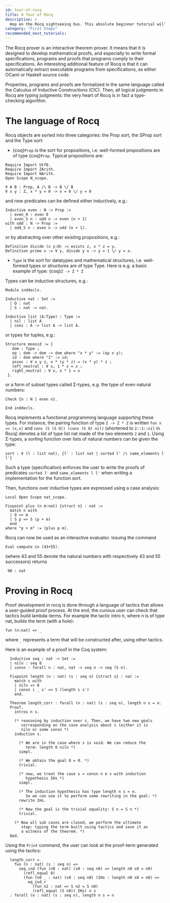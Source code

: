 ```yaml
---
id: tour-of-rocq
title: A Tour of Rocq
description: >
  Hop on the Rocq sightseeing bus. This absolute beginner tutorial will drive you through the marvels and wonders of the Rocq prover. 
category: "First Steps"
recommended_next_tutorials:
---
```



The Rocq prover is an interactive theorem prover. It means that it is designed to develop mathematical proofs, and especially to write formal specifications, programs and proofs that programs comply to their specifications. An interesting additional feature of Rocq is that it can automatically extract executable programs from specifications, as either OCaml or Haskell source code.

Properties, programs and proofs are formalized in the same language called the Calculus of Inductive Constructions (CIC). Then, all logical judgments in Rocq are typing judgments: the very heart of Rocq is in fact a type-checking algorithm.

# The language of Rocq

Rocq objects are sorted into three categories: the Prop sort, the SProp sort and the Type sort:


- {coq}`Prop` is the sort for propositions, i.e. well-formed propositions are of type {coq}`Prop`. Typical propositions are:

```{coq} none
Require Import Utf8.
Require Import ZArith. 
Require Import NArith.
Open Scope N_scope.
```

```coq
∀ A B : Prop, A /\ B -> B \/ B
∀ x y : Z, x * y = 0 -> x = 0 \/ y = 0
```

and new predicates can be defined either inductively, e.g.:

```{coq}
Inductive even : N -> Prop :=
  | even_0 : even 0
  | even_S n : odd n -> even (n + 1)
with odd : N -> Prop :=
  | odd_S n : even n -> odd (n + 1).
```

or by abstracting over other existing propositions, e.g.:

```{coq}
Definition divide (x y:N) := exists z, x * z = y.
Definition prime x := ∀ y, divide y x -> y = 1 \/ y = x.
```

- `Type` is the sort for datatypes and mathematical structures, i.e. well-formed types or structures are of type Type. Here is e.g. a basic example of type:
{coq}`Z -> Z * Z`

 Types can be inductive structures, e.g.:

```{coq} none
Module inddecls.
```
```{coq}
Inductive nat : Set :=
  | O : nat
  | S : nat -> nat.

Inductive list (A:Type) : Type :=
  | nil : list A
  | cons : A -> list A -> list A.
 ```

 or types for tuples, e.g.:

 ```{coq}
Structure monoid := { 
    dom : Type ; 
    op : dom -> dom -> dom where "x * y" := (op x y); 
    id : dom where "1" := id; 
    assoc : ∀ x y z, x * (y * z) = (x * y) * z ; 
    left_neutral : ∀ x, 1 * x = x ;
    right_neutral : ∀ x, x * 1 = x 
  }.
 ```

 or a form of subset types called Σ-types, e.g. the type of even natural numbers:

```{coq}
Check {n : N | even n}.
```
```{coq} none
End inddecls.
```

Rocq implements a functional programming language supporting these types. For instance, the pairing function of type `Z -> Z * Z` is written `fun x => (x,x)` and `cons (S (S O)) (cons (S O) nil)` (shortened to `2::1::nil` in Rocq) denotes a list of type list nat made of the two elements `2` and `1`.
Using Σ-types, a sorting function over lists of natural numbers can be given the type:
```coq
sort : ∀ (l : list nat), {l' : list nat | sorted l' /\ same_elements l l'}
```

Such a type (specification) enforces the user to write the proofs of predicates `sorted l'` and `same_elements l l'` when writing a implementation for the function sort.

Then, functions over inductive types are expressed using a case analysis:


```{coq} none
Local Open Scope nat_scope.
```

```{coq}
Fixpoint plus (n m:nat) {struct n} : nat :=
  match n with
  | O => m
  | S p => S (p + m)
  end
where "p + m" := (plus p m).
```

Rocq can now be used as an interactive evaluator. Issuing the command

```{coq}
Eval compute in (43+55).
```

(where 43 and 55 denote the natural numbers with respectively 43 and 55 successors) returns

```coq
 98 : nat
 ```

# Proving in Rocq

Proof development in rocq is done through a language of tactics that allows a user-guided proof process. At the end, the curious user can check that tactics build lambda-terms. For example the tactic intro n, where n is of type nat, builds the term (with a hole):

```coq
fun (n:nat) => _ 
```

where `_` represents a term that will be constructed after, using other tactics.

Here is an example of a proof in the Coq system:

```{coq}
  Inductive seq : nat -> Set :=
  | niln : seq 0
  | consn : forall n : nat, nat -> seq n -> seq (S n).

  Fixpoint length (n : nat) (s : seq n) {struct s} : nat := 
    match s with
    | niln => 0
    | consn i _ s' => S (length i s')
    end.

  Theorem length_corr : forall (n : nat) (s : seq n), length n s = n.
  Proof.
    intros n s.

    (* reasoning by induction over s. Then, we have two new goals
       corresponding on the case analysis about s (either it is 
       niln or some consn *)
    induction s.

      (* We are in the case where s is void. We can reduce the 
         term: length 0 niln *)
      simpl. 

      (* We obtain the goal 0 = 0. *)
      trivial.

      (* now, we treat the case s = consn n e s with induction 
         hypothesis IHs *)
      simpl. 

      (* The induction hypothesis has type length n s = n. 
         So we can use it to perform some rewriting in the goal: *)
      rewrite IHs. 

      (* Now the goal is the trivial equality: S n = S n *)
      trivial.

    (* Now all sub cases are closed, we perform the ultimate
       step: typing the term built using tactics and save it as
       a witness of the theorem. *)
  Qed.	  
```

Using the `Print` command, the user can look at the proof-term generated using the tactics:
```coq
  length_corr =
    fun (n : nat) (s : seq n) =>
      seq_ind (fun (n0 : nat) (s0 : seq n0) => length n0 s0 = n0) 
        (refl_equal 0)
        (fun (n0 _ : nat) (s0 : seq n0) (IHs : length n0 s0 = n0) =>
          eq_ind_r 
            (fun n2 : nat => S n2 = S n0) 
            (refl_equal (S n0)) IHs) n s
  : forall (n : nat) (s : seq n), length n s = n
```